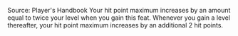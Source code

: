 Source: Player's Handbook
Your hit point maximum increases by an amount equal to twice your level when you gain this feat. Whenever you gain a level thereafter, your hit point maximum increases by an additional 2 hit points.